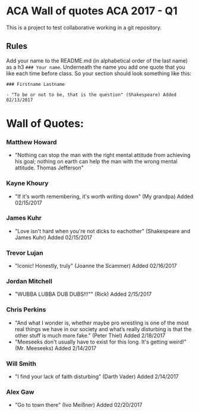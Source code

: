 # ACA Wall of quotes ACA 2017 - Q1

This is a project to test collaborative working in a git repository.

## Rules

Add your name to the README.md (in alphabetical order of the last name) as a h3 `### Your name`. Underneath the name you add one quote that you like each time before class.
So your section should look something like this:

```
### Firstname Lastname

- "To be or not to be, that is the question" (Shakespeare) Added 02/13/2017
```

# Wall of Quotes:

### Matthew Howard
- "Nothing can stop the man with the right mental attitude from achieving his goal; nothing on earth can help the man with the wrong mental attitude. Thomas Jefferson"

### Kayne Khoury

- "If it's worth remembering, it's worth writing down" (My grandpa) Added 02/15/2017

### James Kuhr

- "Love isn't hard when you're not dicks to eachother" (Shakespeare and James Kuhr) Added 02/15/2017

### Trevor Lujan

- "Iconic! Honestly, truly" (Joanne the Scammer) Added 02/16/2017

### Jordan Mitchell

- "WUBBA LUBBA DUB DUBS!!!"" (Rick) Added 2/15/2017

### Chris Perkins

- "And what I wonder is, whether maybe pro wrestling is one of the most real things we have in our society and what’s really disturbing is that the other stuff is much more fake." (Peter Thiel) Added 2/18/2017
- "Meeseeks don't usually have to exist for this long. It's getting weird!" (Mr. Meeseeks) Added 2/14/2017

### Will Smith

- "I find your lack of faith disturbing" (Darth Vader) Added 2/14/2017

### Alex Gaw

- "Go to town there" (Ivo Meißner) Added 02/20/2017
